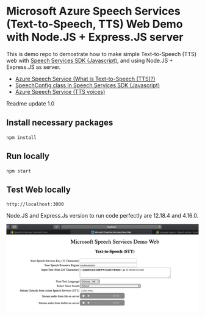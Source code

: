 # Microsoft Azure Speech Services (Text-to-Speech, TTS) Web Demo with Node.JS + Express.JS server
This is demo repo to demostrate how to make simple Text-to-Speech (TTS) web with [Speech Services SDK (Javascript)](https://docs.microsoft.com/en-us/javascript/api/microsoft-cognitiveservices-speech-sdk/?view=azure-node-latest), and using Node.JS + Express.JS as server.

* [Azure Speech Service (What is Text-to-Speech (TTS)?)](https://docs.microsoft.com/en-us/azure/cognitive-services/speech-service/text-to-speech)
* [SpeechConfig class in Speech Services SDK (Javascript)](https://docs.microsoft.com/en-us/javascript/api/microsoft-cognitiveservices-speech-sdk/speechconfig?view=azure-node-latest#speechSynthesisVoiceName)
* [Azure Speech Service (TTS voices)](https://docs.microsoft.com/en-gb/azure/cognitive-services/speech-service/language-support#text-to-speech)

Readme update 1.0

## Install necessary packages
```shell
npm install
```

## Run locally
```shell
npm start
```

## Test Web locally
```shell
http://localhost:3000
```

Node.JS and Express.Js version to run code perfectly are 12.18.4 and 4.16.0.

![alt text](https://github.com/easonlai/ms-speech-services-demo-web-tts/raw/main/git_images/screenshot_1.png)